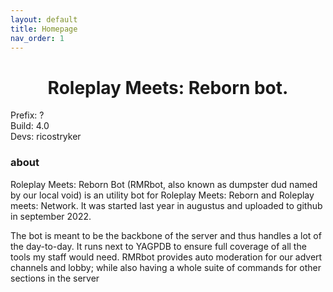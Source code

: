 ```yaml
---
layout: default
title: Homepage
nav_order: 1
---
```


<h1 align="center">Roleplay Meets: Reborn bot.</h1>

Prefix: ?<br>
Build: 4.0<br>
Devs: ricostryker


### about

Roleplay Meets: Reborn Bot (RMRbot, also known as dumpster dud named by our local void) is an utility bot
for Roleplay Meets: Reborn and Roleplay meets: Network. It was started last year in augustus and uploaded to
github in september 2022.

The bot is meant to be the backbone of the server and thus handles a lot of the day-to-day. It runs next to
YAGPDB to ensure full coverage of all the tools my staff would need. RMRbot provides auto moderation
for our advert channels and lobby; while also having a whole suite of commands for other sections in the server

